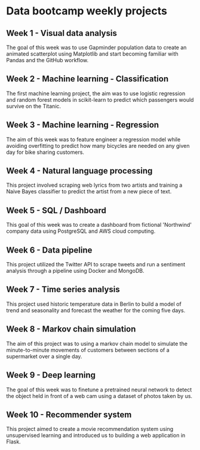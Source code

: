 # Data bootcamp weekly projects

## Week 1 - Visual data analysis
The goal of this week was to use Gapminder population data to create an animated scatterplot using Matplotlib and start becoming familiar with Pandas and the GitHub workflow.

## Week 2 - Machine learning - Classification
The first machine learning project, the aim was to use logistic regression and random forest models in scikit-learn to predict which passengers would survive on the Titanic. 

## Week 3 - Machine learning - Regression
The aim of this week was to feature engineer a regression model while avoiding overfitting to predict how many bicycles are needed on any given day for bike sharing customers.

## Week 4 - Natural language processing
This project involved scraping web lyrics from two artists and training a Naive Bayes classifier to predict the artist from a new piece of text. 

## Week 5 - SQL / Dashboard
This goal of this week was to create a dashboard from fictional 'Northwind' company data using PostgreSQL and AWS cloud computing.  

## Week 6 - Data pipeline
This project utilized the Twitter API to scrape tweets and run a sentiment analysis through a pipeline using Docker and MongoDB.

## Week 7 - Time series analysis
This project used historic temperature data in Berlin to build a model of trend and seasonality and forecast the weather for the coming five days.

## Week 8 - Markov chain simulation
The aim of this project was to using a markov chain model to simulate the minute-to-minute movements of customers between sections of a supermarket over a single day.  

## Week 9 - Deep learning
The goal of this week was to finetune a pretrained neural network to detect the object held in front of a web cam using a dataset of photos taken by us. 

## Week 10 - Recommender system
This project aimed to create a movie recommendation system using unsupervised learning and introduced us to building a web application in Flask.
